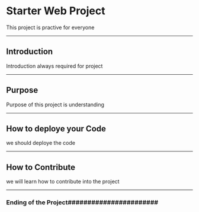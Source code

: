 # Starter Web Project
This project is practive for everyone
******************************************
## Introduction 
Introduction always required for project
******************************************
## Purpose
Purpose of this project is understanding
******************************************
## How to deploye your Code
we should deploye the code
******************************************
## How to Contribute
 we will learn how to contribute into the project
 ******************************************
 
### Ending of the Project#######################